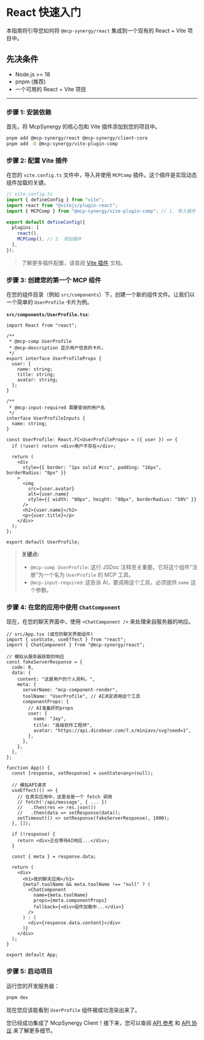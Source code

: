 # React 快速入门

本指南将引导您如何将 `@mcp-synergy/react` 集成到一个现有的 React + Vite 项目中。

## 先决条件

- Node.js >= 18
- pnpm (推荐)
- 一个可用的 React + Vite 项目

---

### 步骤 1: 安装依赖

首先，将 McpSynergy 的核心包和 Vite 插件添加到您的项目中。

```bash
pnpm add @mcp-synergy/react @mcp-synergy/client-core
pnpm add -D @mcp-synergy/vite-plugin-comp
```

### 步骤 2: 配置 Vite 插件

在您的 `vite.config.ts` 文件中，导入并使用 `MCPComp` 插件。这个插件是实现动态组件加载的关键。

```ts
// vite.config.ts
import { defineConfig } from "vite";
import react from "@vitejs/plugin-react";
import { MCPComp } from "@mcp-synergy/vite-plugin-comp"; // 1. 导入插件

export default defineConfig({
  plugins: [
    react(),
    MCPComp(), // 2. 添加插件
  ],
});
```

> 了解更多插件配置，请查阅 [Vite 插件](./vite-plugins.md) 文档。

### 步骤 3: 创建您的第一个 MCP 组件

在您的组件目录（例如 `src/components`）下，创建一个新的组件文件。让我们以一个简单的 `UserProfile` 卡片为例。

**`src/components/UserProfile.tsx`**:

```tsx
import React from "react";

/**
 * @mcp-comp UserProfile
 * @mcp-description 显示用户信息的卡片。
 */
export interface UserProfileProps {
  user: {
    name: string;
    title: string;
    avatar: string;
  };
}

/**
 * @mcp-input-required 需要查询的用户名
 */
interface UserProfileInputs {
  name: string;
}

const UserProfile: React.FC<UserProfileProps> = ({ user }) => {
  if (!user) return <div>用户不存在</div>;

  return (
    <div
      style={{ border: "1px solid #ccc", padding: "16px", borderRadius: "8px" }}
    >
      <img
        src={user.avatar}
        alt={user.name}
        style={{ width: "80px", height: "80px", borderRadius: "50%" }}
      />
      <h2>{user.name}</h2>
      <p>{user.title}</p>
    </div>
  );
};

export default UserProfile;
```

> **关键点:**
>
> - `@mcp-comp UserProfile`: 这行 JSDoc 注释至关重要。它将这个组件“注册”为一个名为 `UserProfile` 的 MCP 工具。
> - `@mcp-input-required`: 这告诉 AI，要调用这个工具，必须提供 `name` 这个参数。

### 步骤 4: 在您的应用中使用 `ChatComponent`

现在，在您的聊天界面中，使用 `<ChatComponent />` 来处理来自服务器的响应。

```tsx
// src/App.tsx (或您的聊天界面组件)
import { useState, useEffect } from "react";
import { ChatComponent } from "@mcp-synergy/react";

// 模拟从服务器获取的响应
const fakeServerResponse = {
  code: 0,
  data: {
    content: "这是用户的个人资料。",
    meta: {
      serverName: "mcp-component-render",
      toolName: "UserProfile", // AI决定调用这个工具
      componentProps: {
        // AI准备好的props
        user: {
          name: "Jay",
          title: "高级软件工程师",
          avatar: "https://api.dicebear.com/7.x/miniavs/svg?seed=1",
        },
      },
    },
  },
};

function App() {
  const [response, setResponse] = useState<any>(null);

  // 模拟API请求
  useEffect(() => {
    // 在真实应用中，这里会是一个 fetch 调用
    // fetch('/api/message', { ... })
    //   .then(res => res.json())
    //   .then(data => setResponse(data));
    setTimeout(() => setResponse(fakeServerResponse), 1000);
  }, []);

  if (!response) {
    return <div>正在等待AI响应...</div>;
  }

  const { meta } = response.data;

  return (
    <div>
      <h1>我的聊天应用</h1>
      {meta?.toolName && meta.toolName !== "null" ? (
        <ChatComponent
          name={meta.toolName}
          props={meta.componentProps}
          fallback={<div>组件加载中...</div>}
        />
      ) : (
        <div>{response.data.content}</div>
      )}
    </div>
  );
}

export default App;
```

### 步骤 5: 启动项目

运行您的开发服务器：

```bash
pnpm dev
```

现在您应该能看到 `UserProfile` 组件被成功渲染出来了。

您已经成功集成了 McpSynergy Client！接下来，您可以查阅 [API 参考](./api-reference.md) 和 [API 协议](../shared/api-contract.md) 来了解更多细节。
